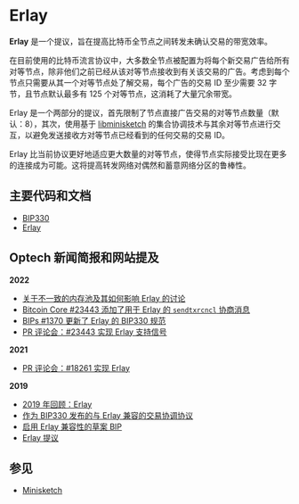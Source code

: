 # Erlay

**Erlay** 是一个提议，旨在提高比特币全节点之间转发未确认交易的带宽效率。

在目前使用的比特币流言协议中，大多数全节点被配置为将每个新交易广告给所有对等节点，除非他们之前已经从该对等节点接收到有关该交易的广告。考虑到每个节点只需要从其一个对等节点处了解交易，每个广告的交易 ID 至少需要 32 字节，且节点默认最多有 125 个对等节点，这消耗了大量冗余带宽。

Erlay 是一个两部分的提议，首先限制了节点直接广告交易的对等节点数量（默认：8），其次，使用基于 [libminisketch](https://github.com/sipa/minisketch) 的集合协调技术与其余对等节点进行交互，以避免发送接收方对等节点已经看到的任何交易的交易 ID。

Erlay 比当前协议更好地适应更大数量的对等节点，使得节点实际接受比现在更多的连接成为可能。这将提高转发网络对偶然和蓄意网络分区的鲁棒性。

## 主要代码和文档

* [BIP330](https://github.com/bitcoin/bips/blob/master/bip-0330.mediawiki)
* [Erlay](https://arxiv.org/pdf/1905.10518.pdf)

## Optech 新闻简报和网站提及

**2022**

* [关于不一致的内存池及其如何影响 Erlay 的讨论](https://bitcoinops.org/en/newsletters/2022/11/02/#better-peering-involves-tradeoffs)
* [Bitcoin Core #23443 添加了用于 Erlay 的 `sendtxrcncl` 协商消息](https://bitcoinops.org/en/newsletters/2022/10/26/#bitcoin-core-23443)
* [BIPs #1370 更新了 Erlay 的 BIP330 规范](https://bitcoinops.org/en/newsletters/2022/10/05/#bips-1370)
* [PR 评论会：#23443 实现 Erlay 支持信号](https://bitcoinops.org/en/newsletters/2022/01/12/#bitcoin-core-pr-review-club)

**2021**

* [PR 评论会：#18261 实现 Erlay](https://bitcoinops.org/en/newsletters/2021/03/10/#bitcoin-core-pr-review-club)

**2019**

* [2019 年回顾：Erlay](https://bitcoinops.org/en/newsletters/2019/12/28/#erlay-and-other-p2p-improvements)
* [作为 BIP330 发布的与 Erlay 兼容的交易协调协议](https://bitcoinops.org/en/newsletters/2019/11/13/#bips-851)
* [启用 Erlay 兼容性的草案 BIP](https://bitcoinops.org/en/newsletters/2019/10/02/#draft-bip-for-enabling-erlay-compatibility)
* [Erlay 提议](https://bitcoinops.org/en/newsletters/2019/06/05/#erlay-proposed)

## 参见

* [Minisketch](https://bitcoinops.org/en/topics/minisketch/)

